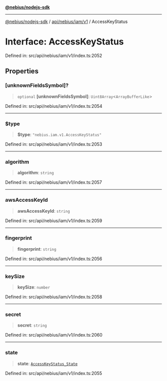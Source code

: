 [**@nebius/nodejs-sdk**](../../../../../README.md)

***

[@nebius/nodejs-sdk](../../../../../README.md) / [api/nebius/iam/v1](../README.md) / AccessKeyStatus

# Interface: AccessKeyStatus

Defined in: src/api/nebius/iam/v1/index.ts:2052

## Properties

### \[unknownFieldsSymbol\]?

> `optional` **\[unknownFieldsSymbol\]**: `Uint8Array`\<`ArrayBufferLike`\>

Defined in: src/api/nebius/iam/v1/index.ts:2054

***

### $type

> **$type**: `"nebius.iam.v1.AccessKeyStatus"`

Defined in: src/api/nebius/iam/v1/index.ts:2053

***

### algorithm

> **algorithm**: `string`

Defined in: src/api/nebius/iam/v1/index.ts:2057

***

### awsAccessKeyId

> **awsAccessKeyId**: `string`

Defined in: src/api/nebius/iam/v1/index.ts:2059

***

### fingerprint

> **fingerprint**: `string`

Defined in: src/api/nebius/iam/v1/index.ts:2056

***

### keySize

> **keySize**: `number`

Defined in: src/api/nebius/iam/v1/index.ts:2058

***

### secret

> **secret**: `string`

Defined in: src/api/nebius/iam/v1/index.ts:2060

***

### state

> **state**: [`AccessKeyStatus_State`](../type-aliases/AccessKeyStatus_State.md)

Defined in: src/api/nebius/iam/v1/index.ts:2055
